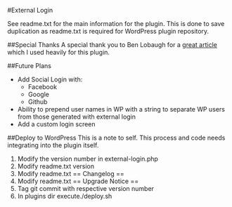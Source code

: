 #External Login

See readme.txt for the main information for the plugin.
This is done to save duplication as readme.txt is required for WordPress plugin repository.

##Special Thanks
A special thank you to Ben Lobaugh for a [great article](https://ben.lobaugh.net/blog/7175/wordpress-replace-built-in-user-authentication) which I used heavily for this plugin.

##Future Plans
- Add Social Login with:
    - Facebook
    - Google
    - Github
- Ability to prepend user names in WP with a string to separate WP users from those generated with external login
- Add a custom login screen

##Deploy to WordPress
This is a note to self. This process and code needs integrating into the plugin itself.

1) Modify the version number in external-login.php
1) Modify readme.txt version
1) Modify readme.txt == Changelog ==
1) Modify readme.txt == Upgrade Notice ==
1) Tag git commit with respective version number
1) In plugins dir execute./deploy.sh
